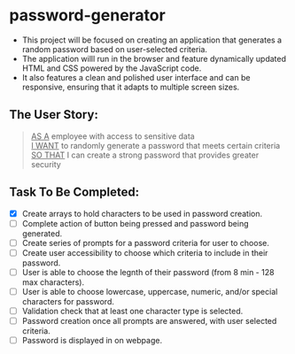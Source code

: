 # password-generator

* This project will be focused on creating an application that generates a random password based on user-selected criteria.
* The application willl run in the browser and feature dynamically updated HTML and CSS powered by the JavaScript code.
* It also features a clean and polished user interface and can be responsive, ensuring that it adapts to multiple screen sizes.

## The User Story:
> <ins>AS A</ins> employee with access to sensitive data\
> <ins>I WANT</ins> to randomly generate a password that meets certain criteria\
> <ins>SO THAT</ins> I can create a strong password that provides greater security

## Task To Be Completed:
- [x] Create arrays to hold characters to be used in password creation.
- [ ] Complete action of button being pressed and password being generated.
- [ ] Create series of prompts for a password criteria for user to choose.
- [ ] Create user accessibility to choose which criteria to include in their password.
- [ ] User is able to choose the legnth of their password (from 8 min - 128 max characters).
- [ ] User is able to choose lowercase, uppercase, numeric, and/or special characters for password.
- [ ] Validation check that at least one character type is selected.
- [ ] Password creation once all prompts are answered, with user selected criteria.
- [ ] Password is displayed in on webpage.